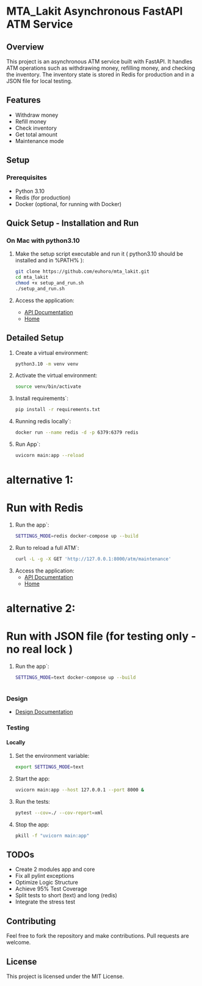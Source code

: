 # MTA_Lakit Asynchronous FastAPI ATM Service

## Overview

This project is an asynchronous ATM service built with FastAPI. It handles ATM operations such as withdrawing money, refilling money, and checking the inventory. The inventory state is stored in Redis for production and in a JSON file for local testing.

## Features

- Withdraw money
- Refill money
- Check inventory
- Get total amount
- Maintenance mode

## Setup

### Prerequisites

- Python 3.10
- Redis (for production)
- Docker (optional, for running with Docker)
 
## Quick Setup - Installation and Run

### On Mac with python3.10

1. Make the setup script executable and run it 
( python3.10 should be installed and in %PATH% ):
    ```bash
    git clone https://github.com/euhoro/mta_lakit.git
    cd mta_lakit
    chmod +x setup_and_run.sh
    ./setup_and_run.sh
    ```

2. Access the application:
   - [API Documentation](http://127.0.0.1:8000/docs)
   - [Home](http://127.0.0.1:8000)
   
## Detailed Setup

1. Create a virtual environment:
    ```bash
    python3.10 -m venv venv
    ```

2. Activate the virtual environment:
    ```bash
   source venv/bin/activate
   
3. Install requirements`:
    ```bash
   pip install -r requirements.txt   
   
4. Running redis locally`:
    ```bash
   docker run --name redis -d -p 6379:6379 redis 
   
3. Run App`:
    ```bash
   uvicorn main:app --reload
   
# alternative 1:

# Run with Redis

1. Run the app`:
    ```bash
   SETTINGS_MODE=redis docker-compose up --build
   
2. Run to reload a full ATM`:
    ```bash
   curl -L -g -X GET 'http://127.0.0.1:8000/atm/maintenance'

3. Access the application:
   - [API Documentation](http://127.0.0.1:8000/docs)
   - [Home](http://127.0.0.1:8000)

# alternative 2:
# Run with JSON file (for testing only - no real lock )
1. Run the app`:
    ```bash
   SETTINGS_MODE=text docker-compose up --build



### Design 
- [Design Documentation](https://github.com/euhoro/mta_lakit/blob/main/DESIGN.md)


### Testing

#### Locally

1. Set the environment variable:
    ```sh
    export SETTINGS_MODE=text
    ```

2. Start the app:
    ```sh
    uvicorn main:app --host 127.0.0.1 --port 8000 &
    ```

3. Run the tests:
    ```sh
    pytest --cov=./ --cov-report=xml
    ```
   
4. Stop the app:
    ```sh
    pkill -f "uvicorn main:app"
    ```


## TODOs

- Create 2 modules app and core
- Fix all pylint exceptions
- Optimize Logic Structure
- Achieve 95% Test Coverage
- Split tests to short (text) and long (redis)
- Integrate the stress test


## Contributing

Feel free to fork the repository and make contributions. Pull requests are welcome.

## License

This project is licensed under the MIT License.
